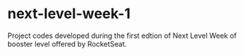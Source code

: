 # next-level-week-1
Project codes developed during the first edtion of Next Level Week of  booster  level offered by RocketSeat.
